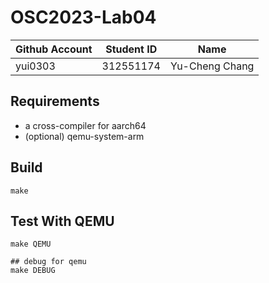 # OSC2023-Lab04

| Github Account | Student ID | Name          |
|----------------|------------|---------------|
| yui0303        | 312551174  | Yu-Cheng Chang|

## Requirements

* a cross-compiler for aarch64
* (optional) qemu-system-arm

## Build 

```
make
```

## Test With QEMU

```
make QEMU
```

```
## debug for qemu
make DEBUG
```
